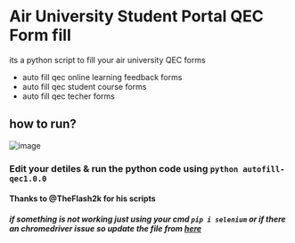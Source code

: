 # Air University Student Portal QEC Form fill
its a python script to fill your air university QEC forms
- auto fill qec online learning feedback forms
- auto fill qec student course forms
- auto fill qec techer forms

## how to run?
![image](https://github.com/user-attachments/assets/04620fe0-0ff0-4319-8ac2-028e137dadd9)

### Edit your detiles & run the python code using `python autofill-qec1.0.0` 

#### Thanks to @TheFlash2k for his scripts

##### if something is not working just using your cmd `pip i selenium` or if there an chromedriver issue so update the file from [here](https://googlechromelabs.github.io/chrome-for-testing) 
